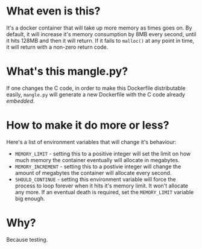 # What even is this?
It's a docker container that will take up more memory as times goes on.
By default, it will increase it's memory consumption by 8MB every second,
until it hits 128MB and then it will return. If it fails to `malloc()`
at any point in time, it will return with a non-zero return code.

# What's this mangle.py?
If one changes the C code, in order to make this Dockerfile distributable
easily, `mangle.py` will generate a new Dockerfile with the C code already
_embedded_.

# How to make it do more or less?
Here's a list of environment variables that will change it's behaviour:
- `MEMORY_LIMIT` - setting this to a positive integer will set the limit
on how much memory the container eventually will allocate in megabytes.
- `MEMORY_INCREMENT` - setting this to a postivie integer will change the
amount of megabytes the container will allocate every second.
- `SHOULD_CONTINUE` - setting this environment variable will force the
process to loop forever when it hits it's memory limit. It won't allocate
any more. If an eventual death is required, set the `MEMORY_LIMIT` variable
big enough.

# Why?
Because testing.
